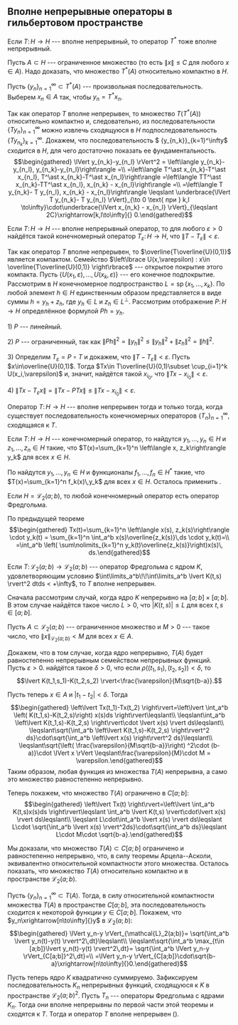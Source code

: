 

Вполне непрерывные операторы в гильбертовом пространстве
--------------------------------------------------------

Если $T\colon H\to H$ --- вполне непрерывный, то оператор $T^\ast$ тоже вполне непрерывный.

Пусть $A\subset H$ --- ограниченное множество (то есть $\lVert x \rVert\leqslant C$ для любого $x\in A$). Надо доказать, что множество $T^\ast(A)$ относительно компактно в $H$.

Пусть $\{y_n\}_{n=1}^\infty\subset T^\ast (A)$ --- произвольная последовательность. Выберем $x_n\in A$ так, чтобы $y_n=T^\ast x_n$.

Так как оператор $T$ вполне непрерывен, то множество $T(T^\ast(A))$ относительно компактно и, следовательно, из последовательности $\{Ty_n\}_{n=1}^\infty$ можно извлечь сходящуюся в $H$ подпоследовательность $\{Ty_{n_k}\}_{k=1}^\infty$. Докажем, что последовательность $ {y_{n_k}\}_{k=1}^\infty$ сходится в $H$, для чего достаточно показать ее фундаментальность. $$\begin{gathered}
\lVert y_{n_k}-y_{n_l} \rVert^2 = \left\langle y_{n_k}-y_{n_l}, y_{n_k}-y_{n_l}\right\rangle =\\
=\left\langle T^\ast x_{n_k}-T^\ast x_{n_l}, T^\ast x_{n_k}-T^\ast x_{n_l}\right\rangle 
=\left\langle TT^\ast x_{n_k}-TT^\ast x_{n_l}, x_{n_k} - x_{n_l}\right\rangle =\\
=\left\langle T y_{n_k}- T y_{n_l}, x_{n_k} - x_{n_l}\right\rangle 
\leqslant \underbrace{\lVert T y_{n_k}- T y_{n_l} \rVert}_{\to 0 \text{  при } k,l \to\infty}\cdot\underbrace{\lVert x_{n_k} - x_{n_l} \rVert}_{\leqslant 2C}\xrightarrow[k,l\to\infty]{} 0.\end{gathered}$$

Если $T\colon H\to H$ --- вполне непрерывный оператор, то для любого $\varepsilon>0$ найдётся такой конечномерный оператор $T_\varepsilon\colon H\to H$, что $\lVert T-T_\varepsilon \rVert<\varepsilon$.

Так как оператор $T$ вполне непрерывен, то $\overline{T\overline{U}(0,1)}$ является компактом. Семейство $\left\lbrace U(x,\varepsilon) : x\in \overline{T\overline{U}(0,1)} \right\rbrace$ --- открытое покрытие этого компакта. Пусть $\{U(x_1,\varepsilon),\ldots , U(x_k,\varepsilon)\}$ --- его конечное подпокрытие. Рассмотрим в $H$ конечномерное подпространство $L=\mathop{\mathrm{sp}}\{x_1,\ldots ,x_k\}$. По любой элемент $h\in H$ единственным образом представляется в виде суммы $h=y_h+z_h$, где $y_h\in L$ и $z_h\in L^\perp$. Рассмотрим отображение $P\colon H\to H$ определённое формулой $Ph = y_h$.

1\) $P$ --- линейный.

2\) $P$ --- ограниченный, так как $\lVert Ph \rVert^2 = \lVert y_h \rVert^2\leqslant \lVert y_h \rVert^2 + \lVert z_h \rVert^2 = \lVert h \rVert^2$.

3\) Определим $T_\varepsilon= P\circ T$ и докажем, что $\lVert T-T_\varepsilon \rVert<\varepsilon$. Пусть $x\in\overline{U}(0,1)$. Тогда $Tx\in T\overline{U}(0,1)\subset \cup_{i=1}^k U(x_i,\varepsilon)$ и, значит, найдётся такой $x_{i_0}$, что $\lVert Tx-x_{i_0} \rVert<\varepsilon$.

4\) $\lVert Tx-T_\varepsilon x \rVert = \lVert Tx-PTx \rVert\leqslant\lVert Tx - x_{i_0} \rVert<\varepsilon$.

Оператор $T\colon H\to H$ --- вполне непрерывен тогда и только тогда, когда существует последовательность конечномерных операторов $\{T_n\}_{n=1}^\infty$, сходящаяся к $T$.

Если $T\colon H\to H$ --- конечномерный оператор, то найдутся $y_1,\ldots ,y_n\in H$ и $z_1,\ldots ,z_n\in H$ такие, что $T(x)=\sum_{k=1}^n \left\langle x, z_k\right\rangle y_k$ для всех $x\in H$.

По найдутся $y_1,\ldots ,y_n\in H$ и функционалы $f_1,\ldots ,f_n\in H^\ast$ такие, что $T(x)=\sum_{k=1}^n f_k(x)\,y_k$ для всех $x\in H$. Осталось применить .

Если $H=\mathcal{L}_2(a;b)$, то любой конечномерный оператор есть оператор Фредгольма.

По предыдущей теореме $$\begin{gathered} Tx(t)=\sum_{k=1}^n \left\langle x(s), z_k(s)\right\rangle \cdot y_k(t) = 
\sum_{k=1}^n \int_a^b x(s)\overline{z_k(s)}\,ds \cdot y_k(t)=\\
=\int_a^b \left( \sum\nolimits_{k=1}^n y_k(t)\overline{z_k(s)}\right)x(s)\, ds.\end{gathered}$$

Если $T\colon \mathcal{L}_2(a;b)\to \mathcal{L}_2(a;b)$ --- оператор Фредгольма с ядром $K$, удовлетворяющим условию $\int\limits_a^b\!\!\int\limits_a^b \lvert K(t,s) \rvert^2 dtds < +\infty$, то $T$ вполне непрерывен.

Сначала рассмотрим случай, когда ядро $K$ непрерывно на $[a;b]\times [a;b]$. В этом случае найдётся такое число $L>0$, что $\lvert K(t,s) \rvert\leqslant L$ для всех $t,s\in [a;b]$.

Пусть $A\subset \mathcal{L}_2(a;b)$ --- ограниченное множество и $M>0$ --- такое число, что $\lVert x \rVert_{\mathcal{L}_2(a;b)} < M$ для всех $x\in A$.

Докажем, что в том случае, когда ядро непрерывно, $T(A)$ будет равностепенно непрерывным семейством непрерывных функций. Пусть $\varepsilon>0$. найдётся такое $\delta >0$, что если
$\rho((t_1,s_1),(t_2,s_2))<\delta$, то $$\lvert K(t_1,s_1)-K(t_2,s_2) \rvert<\frac{\varepsilon}{M\sqrt{b-a}}.$$

Пусть теперь $x\in A$ и $\lvert t_1-t_2 \rvert<\delta$. Тогда $$\begin{gathered}
\left\lvert Tx(t_1)-Tx(t_2) \right\rvert=\left\lvert \int_a^b \left( K(t_1,s)-K(t_2,s)\right) x(s)ds \right\rvert\leqslant\\
\leqslant\int_a^b \left\lvert K(t_1,s)-K(t_2,s) \right\rvert\cdot \lvert x(s) \rvert ds\leqslant\\
\leqslant\sqrt{\int_a^b \left\lvert K(t_1,s)-K(t_2,s) \right\rvert^2 ds}\cdot\sqrt{\int_a^b \left\lvert x(s) \right\rvert^2 ds}\leqslant\\
\leqslant\sqrt{\left( \frac{\varepsilon}{M\sqrt{b-a}}\right) ^2\cdot (b-a)}\cdot \lVert x \rVert
\leqslant\frac{\varepsilon}{M}\cdot M = \varepsilon.\end{gathered}$$ Таким образом, любая функция из множества $T(A)$ непрерывна, а само это множество равностепенно непрерывно.

Теперь покажем, что множество $T(A)$ ограничено в $C[a;b]$:
$$\begin{gathered}
\left\lvert Tx(t) \right\rvert=\left\lvert \int_a^b K(t,s)x(s)ds \right\rvert\leqslant
\int_a^b \lvert K(t,s) \rvert\cdot\lvert x(s) \rvert ds\leqslant\\
\leqslant L\cdot\int_a^b \lvert x(s) \rvert ds\leqslant L\cdot
\sqrt{\int_a^b \lvert x(s) \rvert^2ds}\cdot\sqrt{\int_a^b ds}\leqslant L\cdot M\cdot \sqrt{b-a}.\end{gathered}$$

Мы доказали, что множество $T(A)\subset C[a;b]$ ограничено и равностепенно непрерывно, что, в силу теоремы Арцела--Асколи, эквивалентно относительной компактности этого множества. Осталось показать, что множество $T(A)$ относительно компактно и в пространстве $\mathcal{L}_2(a;b)$.

Пусть $\{y_n\}_{n=1}^\infty\subset T(A)$. Тогда, в силу относительной компактности множества $T(A)$ в пространстве $C[a;b]$, эта последовательность сходится к некоторой функции $y\in C[a;b]$. Покажем, что $y_n\xrightarrow[n\to\infty]{}y$ в $\mathcal{L}_2(a;b)$: $$\begin{gathered}
\lVert y_n-y \rVert_{\mathcal{L}_2(a;b)}=
\sqrt{\int_a^b \lvert y_n(t)-y(t) \rvert^2\,dt}\leqslant\\
\leqslant\sqrt{\int_a^b \max_{t\in [a;b]}\lvert y_n(t)-y(t) \rvert^2\,dt}=
\sqrt{\int_a^b \lVert y_n-y \rVert_{C[a;b]}^2\,dt}=\\
=\lVert y_n-y \rVert_{C[a;b]}\cdot\sqrt{b-a}\xrightarrow[n\to\infty]{}0.\end{gathered}$$

Пусть теперь ядро $K$ квадратично суммируемо. Зафиксируем последовательность $K_n$ непрерывных функций, сходящуюся к $K$ в пространстве $\mathcal{L}_2(a;b)^2$. Пусть $T_n$ --- операторы
Фредгольма с ядрами $K_n$. Тогда они вполне непрерывны по первой части этой теоремы и сходятся к $T$. Тогда и оператор $T$ вполне непрерывен ().
